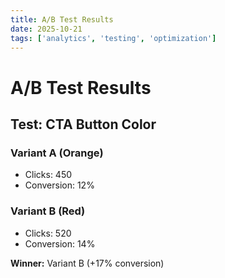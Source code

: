 ```yaml
---
title: A/B Test Results
date: 2025-10-21
tags: ['analytics', 'testing', 'optimization']
---
```


# A/B Test Results

## Test: CTA Button Color

### Variant A (Orange)
- Clicks: 450
- Conversion: 12%

### Variant B (Red)
- Clicks: 520
- Conversion: 14%

**Winner:** Variant B (+17% conversion)